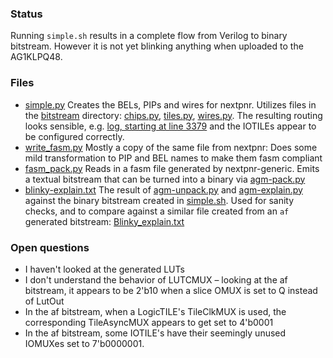 ### Status
Running `simple.sh` results in a complete flow from Verilog to binary bitstream.  However it is not yet blinking anything when uploaded to the AG1KLPQ48.

### Files
* [simple.py](simple.py) Creates the BELs, PIPs and wires for nextpnr.  Utilizes files in the [bitstream](../bitstream) directory: [chips.py](../bitstream/chips.py), [tiles.py](../bitstream/tiles.py), [wires.py](../bitstream/wires.py).  The resulting routing looks sensible, e.g. [log, starting at line 3379](log#L3379) and the IOTILEs appear to be configured correctly.
* [write_fasm.py](write_fasm.py) Mostly a copy of the same file from nextpnr: Does some mild transformation to PIP and BEL names to make them fasm compliant
* [fasm_pack.py](fasm_pack.py) Reads in a fasm file generated by nextpnr-generic.  Emits a textual bitstream that can be turned into a binary via [agm-pack.py](../bitstream/agm-pack.py)
* [blinky-explain.txt](blinky-explain.txt) The result of [agm-unpack.py](../bitstream/agm-unpack.py) and [agm-explain.py](../bitstream/agm-explain.py) against the binary bitstream created in [simple.sh](simple.sh).  Used for sanity checks, and to compare against a similar file created from an `af` generated bitstream: [Blinky_explain.txt](../examples/blinky/output/Blinky_explain.txt)

### Open questions
* I haven't looked at the generated LUTs
* I don't understand the behavior of LUTCMUX – looking at the af bitstream, it appears to be 2'b10 when a slice OMUX is set to Q instead of LutOut
* In the af bitstream, when a LogicTILE's TileClkMUX is used, the corresponding TileAsyncMUX appears to get set to 4'b0001
* In the af bitstream, some IOTILE's have their seemingly unused IOMUXes set to 7'b0000001. 

